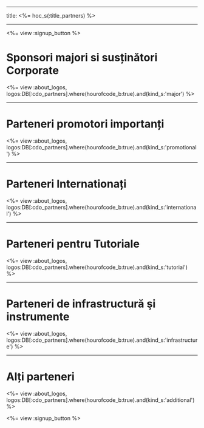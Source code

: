 * * *

title: <%= hoc_s(:title_partners) %>

* * *

<%= view :signup_button %>

# Sponsori majori si susținători Corporate

<%= view :about_logos, logos:DB[:cdo_partners].where(hourofcode_b:true).and(kind_s:'major') %>

* * *

# Parteneri promotori importanți

<%= view :about_logos, logos:DB[:cdo_partners].where(hourofcode_b:true).and(kind_s:'promotional') %>

* * *

# Parteneri Internationați

<%= view :about_logos, logos:DB[:cdo_partners].where(hourofcode_b:true).and(kind_s:'international') %>

* * *

# Parteneri pentru Tutoriale

<%= view :about_logos, logos:DB[:cdo_partners].where(hourofcode_b:true).and(kind_s:'tutorial') %>

* * *

# Parteneri de infrastructură şi instrumente

<%= view :about_logos, logos:DB[:cdo_partners].where(hourofcode_b:true).and(kind_s:'infrastructure') %>

* * *

# Alți parteneri

<%= view :about_logos, logos:DB[:cdo_partners].where(hourofcode_b:true).and(kind_s:'additional') %>

<%= view :signup_button %>